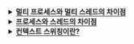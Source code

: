 <details>
  <summary><span style="border-bottom:0.05em solid"><strong>멀티 프로세스와 멀티 스레드의 차이점</strong></span></summary>
<hr>
멀티 프로세스란 하나의 응용 프로그램을 여러 개의 프로세스로 구성하여 각 프로세스가 하나의 작업을 처리하도록 하는 것입니다.

반면 멀티스레드는 하나의 응용 프로그램을 한 프로세스에 여러 개의 스레드로 구성하여 하나의 스레드가 하나의 작업을 처리하도록 하는 것입니다.

멀티 스레드는 하나의 프로세스 안에서 Stack영역을 제외한 메모리 공간을 공유하기 때문에
Context Switching에 있어서 멀티 프로세스보다 빠르다.

또한, 멀티 프로세스는 메모리 공유를 위해서는 IPC(프로세스간 통신)가 필요하고
프로세스를 생성할 때 드는 별도의 시스템 콜이 필요하기 때문에
멀티 스레드보다 사용되는 통신비용과 자원 사용량이 더 크다.
따라서, 멀티 프로세스 대신 멀티 스레드를 주로 사용한다.

<details>
    <summary><span style="border-bottom:0.05em solid"><strong>번외</strong></span></summary>
    하지만 스레드는 메모리를 공유하고 있는 만큼
    멀티 스레드에서 같은 자원을 동시에 사용할 경우 동기화 문제가 발생할 수 있으며,
    하나의 스레드에서 오류가 발생하게 될 경우
    하나의 프로세스 안에 있는 모든 스레드에 영향을 미칠 수 있다.
    만일 데이터를 쓰고 수정하는 작업이 빈번한 상황이라면 동기화 기술을 많이 사용해야 하기 때문에 멀티프로세스를 고려해 볼 수도 있습니다.
  </details>
<hr>
</details>

<details>
  <summary><span style="border-bottom:0.05em solid"><strong>프로세스와 스레드의 차이점</strong></span></summary>
<hr>
프로세스는 운영체제로부터 자원을 할당 받는 작업의 단위를 말하며, 스레드는 이 프로세스로부터 자원을 할당 받아 실행하는 단위를 말합니다.
  
프로세스는 각각의 독립적인 객체로 기본적으로 메모리를 공유하지 않으며,<br>
스레드는 하나의 프로세스 안에서 Stack영역을 제외한 Code, Data, Heap 영역의 데이터를 공유합니다.
<hr>
</details>
<details>
  <summary><span style="border-bottom:0.05em solid"><strong>컨텍스트 스위칭이란?</strong></span></summary>
<hr>
컨텍스트 스위칭은 CPU가 현재 작업중인 프로세스에서 다른 프로세스로 넘어갈 때 기존의 프로세스 상태를 PCB에 저장하고,
다음에 실행할 프로세스의 PCB 정보에서 주요 프로세스 상세 정보를 CPU에 업데이트한 후 해당 프로세스를 실행시킵니다.

<details>
    <summary><span style="border-bottom:0.05em solid"><strong>번외</strong></span></summary>
컨텍스트 스위칭이 필요한 케이스

     1. 할당된 시간을 모두 사용하거나
     2. 인터럽트가 발생하여 CPU가 이를 처리해야 하거나
     3. 시스템 호출이 발생하여 사용자 모드 / 커널 모드의 전환이 수행될 때

PCB란?

    PCB는 프로세스 상태관리와 문맥교환을 위해 필요하며,
    프로세스를 제어하기 위해 프로세스의 상태 정보를 저장해놓는 곳이다.
  </details>
<hr>
</details>
